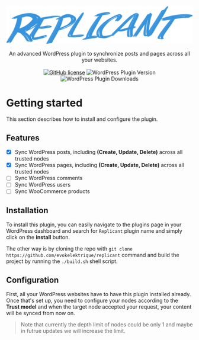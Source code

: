 <p align="center">
   <img src="./replicant.png" alt="Replicant" width="546" />
</p>

<p align="center">
   An advanced WordPress plugin to synchronize posts and pages across all your websites.
   <br>
   <br>
   <a href="https://github.com/evokelektrique/replicant/blob/master/LICENSE.txt"><img alt="GitHub license" src="https://img.shields.io/github/license/evokelektrique/replicant?style=for-the-badge"></a>
   <img alt="WordPress Plugin Version" src="https://img.shields.io/wordpress/plugin/v/replicant?style=for-the-badge">
   <img alt="WordPress Plugin Downloads" src="https://img.shields.io/wordpress/plugin/dt/replicant?label=TOTAL%20DOWNLOADS&style=for-the-badge">
</p>

# Getting started
This section describes how to install and configure the plugin.

## Features

   - [X] Sync WordPress posts, including **(Create, Update, Delete)** across all trusted nodes
   - [X] Sync WordPress pages, including **(Create, Update, Delete)** across all trusted nodes
   - [ ] Sync WordPress comments
   - [ ] Sync WordPress users
   - [ ] Sync WooCommerce products

## Installation

To install this plugin, you can easily navigate to the plugins page in your WordPress dashboard and search for `Replicant` plugin name and simply click on the **install** button.

The other way is by cloning the repo with `git clone https://github.com/evokelektrique/replicant` command and build the project by running the `./build.sh` shell script.

## Configuration

First, all your WordPress websites have to have this plugin installed already. Once that's set up, you need to configure your nodes according to the **Trust model** and when the target node accepted your request, your content will be synced from now on.

> Note that currently the depth limit of nodes could be only 1 and maybe in futrue updates we will increase the limit.

